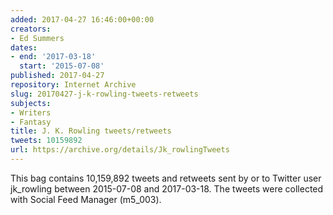 ```yaml
---
added: 2017-04-27 16:46:00+00:00
creators:
- Ed Summers
dates:
- end: '2017-03-18'
  start: '2015-07-08'
published: 2017-04-27
repository: Internet Archive
slug: 20170427-j-k-rowling-tweets-retweets
subjects:
- Writers
- Fantasy
title: J. K. Rowling tweets/retweets
tweets: 10159892
url: https://archive.org/details/Jk_rowlingTweets
---
```


This bag contains 10,159,892 tweets and retweets sent by or to Twitter user jk_rowling between 2015-07-08 and 2017-03-18. The tweets were collected with Social Feed Manager (m5_003).
